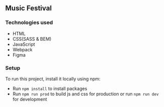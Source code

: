 ## Music Festival

### Technologies used

- HTML
- CSS(SASS & BEM)
- JavaScript
- Webpack
- Figma

### Setup

To run this project, install it locally using npm:

- Run ```npm install``` to install packages
- Run ```npm run prod``` to build js and css for production or run ```npm run dev``` for development